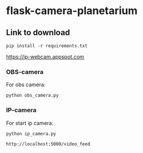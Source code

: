 # flask-camera-planetarium

## Link to download
`pip install -r requirements.txt`

https://ip-webcam.appspot.com

### OBS-camera

For obs camera:

`python obs_camera.py`


### IP-camera

For start ip camera:

`python ip_camera.py`

`http://localhost:5000/video_feed`